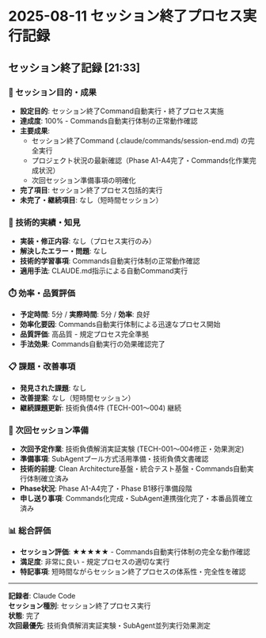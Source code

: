 # 2025-08-11 セッション終了プロセス実行記録

## セッション終了記録 [21:33]

### 🎯 セッション目的・成果
- **設定目的**: セッション終了Command自動実行・終了プロセス実施
- **達成度**: 100% - Commands自動実行体制の正常動作確認
- **主要成果**: 
  - セッション終了Command (.claude/commands/session-end.md) の完全実行
  - プロジェクト状況の最新確認（Phase A1-A4完了・Commands化作業完成状況）
  - 次回セッション準備事項の明確化
- **完了項目**: セッション終了プロセス包括的実行
- **未完了・継続項目**: なし（短時間セッション）

### 🔧 技術的実績・知見
- **実装・修正内容**: なし（プロセス実行のみ）
- **解決したエラー・問題**: なし
- **技術的学習事項**: Commands自動実行体制の正常動作確認
- **適用手法**: CLAUDE.md指示による自動Command実行

### ⏱️ 効率・品質評価
- **予定時間**: 5分 / **実際時間**: 5分 / **効率**: 良好
- **効率化要因**: Commands自動実行体制による迅速なプロセス開始
- **品質評価**: 高品質 - 規定プロセス完全準拠
- **手法効果**: Commands自動実行の効果確認完了

### 📋 課題・改善事項
- **発見された課題**: なし
- **改善提案**: なし（短時間セッション）
- **継続課題更新**: 技術負債4件 (TECH-001～004) 継続

### 🚀 次回セッション準備
- **次回予定作業**: 技術負債解消実証実験 (TECH-001～004修正・効果測定)
- **準備事項**: SubAgentプール方式活用準備・技術負債文書確認
- **技術的前提**: Clean Architecture基盤・統合テスト基盤・Commands自動実行体制確立済み
- **Phase状況**: Phase A1-A4完了・Phase B1移行準備段階
- **申し送り事項**: Commands化完成・SubAgent連携強化完了・本番品質確立済み

### 📊 総合評価
- **セッション評価**: ★★★★★ - Commands自動実行体制の完全な動作確認
- **満足度**: 非常に良い - 規定プロセスの適切な実行
- **特記事項**: 短時間ながらセッション終了プロセスの体系性・完全性を確認

---

**記録者**: Claude Code  
**セッション種別**: セッション終了プロセス実行  
**状態**: 完了  
**次回最優先**: 技術負債解消実証実験・SubAgent並列実行効果測定